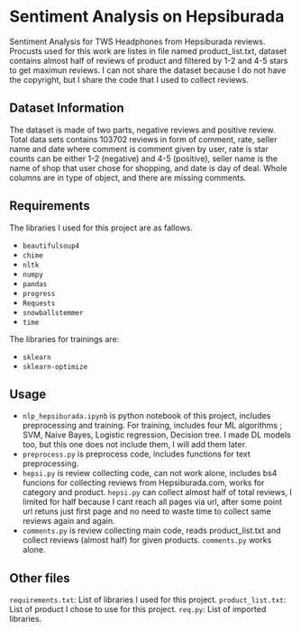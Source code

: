 # Sentiment Analysis on Hepsiburada

 Sentiment Analysis for TWS Headphones from Hepsiburada reviews. Procusts used for this work are listes in file named product_list.txt, dataset contains almost half of reviews of product and filtered by 1-2 and 4-5 stars to get maximun reviews. I can not share the dataset because I do not have the copyright, but I share the code that I used to collect reviews.

## Dataset Information

The dataset is made of two parts, negative reviews and positive review. Total data sets contains 103702 reviews in form of comment, rate, seller name and date where comment is comment given by user, rate is star counts can be either 1-2 (negative) and 4-5 (positive),
seller name is the name of shop that user chose for shopping, and date is day of deal. Whole columns are in type of object, and there are missing comments.

## Requirements

The libraries I used for this project are as fallows.

* `beautifulsoup4`
* `chime`
* `nltk`
* `numpy`
* `pandas`
* `progress`
* `Requests`
* `snowballstemmer`
* `time`

The libraries for trainings are:

* `sklearn`
* `sklearn-optimize`

## Usage

* `nlp_hepsiburada.ipynb` is python notebook of this project, includes preprocessing and training. For training, includes four ML algorithms ; SVM, Naive Bayes, Logistic regression, Decision tree. I made DL models too, but this one does not include them, I will add them later.
* `preprocess.py` is preprocess code, includes functions for text preprocessing.
* `hepsi.py` is review collecting code, can not work alone, includes bs4 funcions for collecting reviews from Hepsiburada.com, works for category and product. `hepsi.py` can collect almost half of total reviews, I limited for half because I cant reach all pages via url, after some point url retuns just first page and no need to waste time to collect same reviews again and again.
* `comments.py` is review collecting main code, reads product_list.txt and collect reviews (almost half) for given products. `comments.py` works alone.

## Other files

`requirements.txt`: List of libraries I used for this project.
`product_list.txt`: List of product I chose to use for this project.
`req.py`: List of imported libraries.

